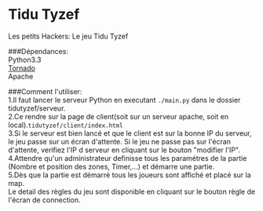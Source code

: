 Tidu Tyzef
=========

Les petits Hackers: Le jeu Tidu Tyzef

###Dépendances: <br>
Python3.3 <br>
 [Tornado](http://www.tornadoweb.org/en/stable/) <br>
 Apache<br>
 
###Comment l'utiliser: <br>
1.Il faut lancer le serveur Python en executant <code>./main.py</code> dans le dossier tidutyzef/serveur. <br>
2.Ce rendre sur la page de client(soit sur un serveur apache, soit en local).<code>tidutyzef/client/index.html</code> <br>
3.Si le serveur est bien lancé et que le client est sur la bonne IP du serveur, le jeu passe sur un écran d'attente.
Si le jeu ne passe pas sur l'écran d'attente, verifiez l'IP d serveur en cliquant sur le bouton "modifier l'IP".
4.Attendre qu'un administrateur definisse tous les paramétres de la partie (Nombre et position des zones, Timer,...) et démarre une partie. <br>
5.Dès que la partie est démarré tous les joueurs sont affiché et placé sur la map. <br>
Le detail des règles du jeu sont disponible en cliquant sur le bouton règle de l'écran de connection.<br>
